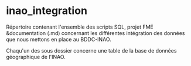 # inao_integration


Répertoire contenant l'ensemble des scripts SQL, projet FME &documentation (.md) concernant les différentes intégration des données que nous mettons en place au BDDC-INAO. 

Chaqu'un des sous dossier concerne une table de la base de données géographique de l'INAO.


